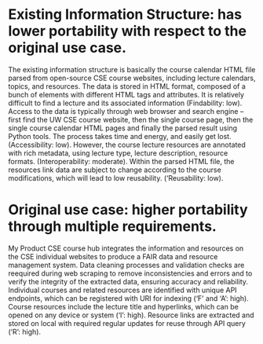 # Existing Information Structure: has lower portability with respect to the original use case.

The existing information structure is basically the course calendar HTML file parsed from open-source CSE course websites, including lecture calendars, topics, and resources. The data is stored in HTML format, composed of a bunch of elements with different HTML tags and attributes. It is relatively difficult to find a lecture and its associated information (Findability: low). Access to the data is typically through web browser and search engine – first find the UW CSE course website, then the single course page, then the single course calendar HTML pages and finally the parsed result using Python tools. The process takes time and energy, and easily get lost. (Accessibility: low). However, the course lecture resources are annotated with rich metadata, using lecture type, lecture description, resource formats. (Interoperability: moderate). Within the parsed HTML file, the resources link data are subject to change according to the course modifications, which will lead to low reusability. (‘Reusability: low).

# Original use case: higher portability through multiple requirements.

My Product CSE course hub integrates the information and resources on the CSE individual websites to produce a FAIR data and resource management system. Data cleaning processes and validation checks are reequired during web scraping to remove inconsistencies and errors and to verify the integrity of the extracted data, ensuring accuracy and reliability. Individual courses and related resources are identified with unique API endpoints, which can be registered with URI for indexing (‘F’ and ‘A’: high). Course resources include the lecture title and hyperlinks, which can be opened on any device or system (‘I’: high). Resource links are extracted and stored on local with required regular updates for reuse through API query (‘R’: high).
